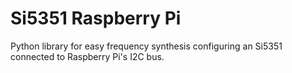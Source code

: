 Si5351 Raspberry Pi
================

Python library for easy frequency synthesis configuring an Si5351 connected to Raspberry Pi's I2C bus.




